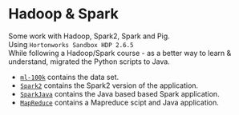 # Hadoop & Spark
Some work with Hadoop, Spark2, Spark and Pig.<br/>
Using `Hortonworks Sandbox HDP 2.6.5`<br/>
While following a Hadoop/Spark course - as a better way to learn & understand, migrated the Python scripts to Java.<br/>

- [`ml-100k`](./ml-100k) contains the data set.
- [`Spark2`](./Spark2) contains the Spark2 version of the application.
- [`SparkJava`](./SparkJava) contains the Java based based Spark application. 
- [`MapReduce`](./MapReduce) contains a Mapreduce scipt and Java application. 
